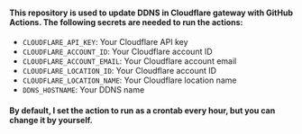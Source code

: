 #### This repository is used to update DDNS in Cloudflare gateway with GitHub Actions. The following secrets are needed to run the actions:
- `CLOUDFLARE_API_KEY`: Your Cloudflare API key
- `CLOUDFLARE_ACCOUNT_ID`: Your Cloudflare account ID
- `CLOUDFLARE_ACCOUNT_EMAIL`: Your Cloudflare account email
- `CLOUDFLARE_LOCATION_ID`: Your Cloudflare account ID
- `CLOUDFLARE_LOCATION_NAME`: Your Cloudflare location name
- `DDNS_HOSTNAME`: Your DDNS name

#### By default, I set the action to run as a crontab every hour, but you can change it by yourself.
